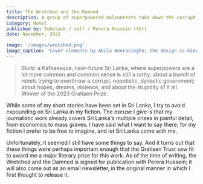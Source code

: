 ```yaml
---
title: The Wretched and the Damned
description: A group of superpowered malcontents take down the corrupt, nepotistic government of Sri Lanka.
category: Novel
published by: Substack / self / Perera Hussein (tbr) 
date: November, 2022

image: '/images/wretched.png'
image_caption: 'Cover elements by Akila Weerasinghe; the design is mine and not yet final.'
---
```


>Blurb: a Kafkaesque, near-future Sri Lanka, where superpowers are a lot more common and common sense is still a rarity; about a bunch of rebels trying to overthrow a corrupt, nepotistic, dynastic government; about hopes, dreams, violence, and about the stupidity of it all. Winner of the 2023 Gratiaen Prize.

While some of my short stories have been set in Sri Lanka, I try to avoid expounding on Sri Lanka in my fiction. The excuse I give is that my journalistic work already covers Sri Lanka's multiple crises in painful detail, from economics to mass graves. I have said what I want to say there; for my fiction I prefer to be free to imagine, and let Sri Lanka come with me.

Unfortunately, it seemed I still have some things to say. And it turns out that these things were perhaps important enough that the Gratiaen Trust saw fit to award me a major literary prize for this work. As of the time of writing, the Wretched and the Damned is signed for publication with Perera Hussein; it will also come out as an email newsletter, in the original manner in which I first thought to release it. 

